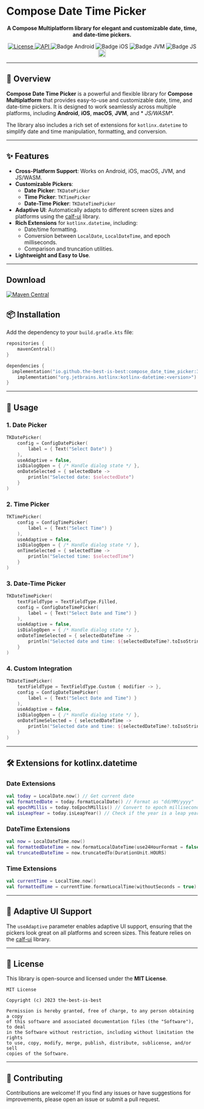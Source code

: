 # Compose Date Time Picker

<p align="center">
  <strong>A Compose Multiplatform library for elegant and customizable date, time, and date-time pickers.</strong>
</p>

<div align="center">
  <a href="https://opensource.org/licenses/Apache-2.0">
    <img alt="License" src="https://img.shields.io/badge/License-Apache%202.0-blue.svg"/>
  </a>
  <a href="https://android-arsenal.com/api?level=21">
    <img alt="API" src="https://img.shields.io/badge/API-21%2B-brightgreen.svg?style=flat"/>
  </a>
  <img src="https://img.shields.io/badge/Platform-Android-brightgreen.svg?logo=android" alt="Badge Android"/>
  <img src="https://img.shields.io/badge/Platform-iOS%20%2F%20macOS-lightgrey.svg?logo=apple" alt="Badge iOS"/>
  <img src="https://img.shields.io/badge/Platform-JVM-8A2BE2.svg?logo=openjdk" alt="Badge JVM"/>
  <img src="https://img.shields.io/badge/Platform-WASM%20%2F%20JS-yellow.svg?logo=javascript" alt="Badge JS"/>
  <a href="https://github.com/the-best-is-best/">
    <img alt="Profile" src="https://img.shields.io/badge/github-%23181717.svg?&style=for-the-badge&logo=github&logoColor=white" height="20"/>
  </a>
</div>

---

## 📌 Overview

**Compose Date Time Picker** is a powerful and flexible library for **Compose Multiplatform** that
provides easy-to-use and customizable date, time, and date-time pickers. It is designed to work
seamlessly across multiple platforms, including **Android**, **iOS**, **macOS**, **JVM**, and *
*JS/WASM**.

The library also includes a rich set of extensions for `kotlinx.datetime` to simplify date and time
manipulation, formatting, and conversion.

---

## ✨ Features

- **Cross-Platform Support**: Works on Android, iOS, macOS, JVM, and JS/WASM.
- **Customizable Pickers**:
  - **Date Picker**: `TKDatePicker`
  - **Time Picker**: `TKTimePicker`
  - **Date-Time Picker**: `TKDateTimePicker`
- **Adaptive UI**: Automatically adapts to different screen sizes and platforms using
  the [calf-ui](https://central.sonatype.com/artifact/com.mohamedrejeb.calf/calf-ui) library.
- **Rich Extensions** for `kotlinx.datetime`, including:
  - Date/time formatting.
  - Conversion between `LocalDate`, `LocalDateTime`, and epoch milliseconds.
  - Comparison and truncation utilities.
- **Lightweight and Easy to Use**.

---

## Download

[![Maven Central](https://img.shields.io/maven-central/v/io.github.the-best-is-best/compose_date_time_picker)](https://central.sonatype.com/artifact/io.github.the-best-is-best/compose_date_time_picker)

## 📦 Installation

Add the dependency to your `build.gradle.kts` file:

```kotlin
repositories {
    mavenCentral()
}

dependencies {
  implementation("io.github.the-best-is-best:compose_date_time_picker:3.2.1")
    implementation("org.jetbrains.kotlinx:kotlinx-datetime:<version>") // Required for date/time manipulation
}
```

---

## 🚀 Usage

### 1. Date Picker

```kotlin
TKDatePicker(
    config = ConfigDatePicker(
        label = { Text("Select Date") }
    ),
    useAdaptive = false,
    isDialogOpen = { /* Handle dialog state */ },
    onDateSelected = { selectedDate ->
        println("Selected date: $selectedDate")
    }
)
```

### 2. Time Picker

```kotlin
TKTimePicker(
    config = ConfigTimePicker(
        label = { Text("Select Time") }
    ),
    useAdaptive = false,
    isDialogOpen = { /* Handle dialog state */ },
    onTimeSelected = { selectedTime ->
        println("Selected time: $selectedTime")
    }
)
```

### 3. Date-Time Picker

```kotlin
TKDateTimePicker(
    textFieldType = TextFieldType.Filled,
    config = ConfigDateTimePicker(
        label = { Text("Select Date and Time") }
    ),
    useAdaptive = false,
    isDialogOpen = { /* Handle dialog state */ },
    onDateTimeSelected = { selectedDateTime ->
        println("Selected date and time: ${selectedDateTime?.toIsoStringWithOffset()}")
    }
)
```

### 4. Custom Integration

```kotlin
TKDateTimePicker(
    textFieldType = TextFieldType.Custom { modifier -> },
    config = ConfigDateTimePicker(
        label = { Text("Select Date and Time") }
    ),
    useAdaptive = false,
    isDialogOpen = { /* Handle dialog state */ },
    onDateTimeSelected = { selectedDateTime ->
        println("Selected date and time: ${selectedDateTime?.toIsoStringWithOffset()}")
    }
)
```

---

## 🛠️ Extensions for kotlinx.datetime

### Date Extensions

```kotlin
val today = LocalDate.now() // Get current date
val formattedDate = today.formatLocalDate() // Format as "dd/MM/yyyy"
val epochMillis = today.toEpochMillis() // Convert to epoch milliseconds
val isLeapYear = today.isLeapYear() // Check if the year is a leap year
```

### DateTime Extensions

```kotlin
val now = LocalDateTime.now()
val formattedDateTime = now.formatLocalDateTime(use24HourFormat = false)
val truncatedDateTime = now.truncatedTo(DurationUnit.HOURS)
```

### Time Extensions

```kotlin
val currentTime = LocalTime.now()
val formattedTime = currentTime.formatLocalTime(withoutSeconds = true)
```

---

## 🌟 Adaptive UI Support

The `useAdaptive` parameter enables adaptive UI support, ensuring that the pickers look great on all
platforms and screen sizes. This feature relies on
the [calf-ui](https://central.sonatype.com/artifact/com.mohamedrejeb.calf/calf-ui) library.

---

## 📄 License

This library is open-source and licensed under the **MIT License**.

```
MIT License

Copyright (c) 2023 the-best-is-best

Permission is hereby granted, free of charge, to any person obtaining a copy
of this software and associated documentation files (the "Software"), to deal
in the Software without restriction, including without limitation the rights
to use, copy, modify, merge, publish, distribute, sublicense, and/or sell
copies of the Software.
```

---

## 🙏 Contributing

Contributions are welcome! If you find any issues or have suggestions for improvements, please open
an issue or submit a pull request.

